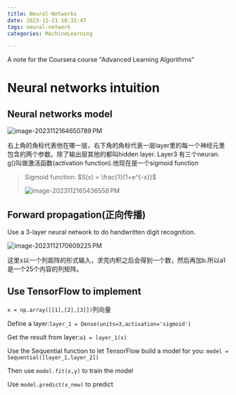 ```yaml
---
title: Neural-Networks
date: 2023-11-21 18:32:47
tags: neural-network
categories: MachineLearning

---
```


A note for the Coursera course "Advanced Learning Algorithms"

<!--more-->

# Neural networks intuition

## Neural networks model

![image-2023112164650789 PM](Neural-Networks/image-2023112164650789 PM.png)

右上角的角标代表他在哪一层，右下角的角标代表一层layer里的每一个神经元里包含的两个参数。除了输出层其他的都叫hidden layer. Layer3 有三个neuran. g()叫做激活函数(activation function).他现在是一个sigmoid function

> Sigmoid function: $S(x) = \frac{1}{1+e^{-x}}$
>
> ![image-2023112165436558 PM](Neural-Networks/image-2023112165436558 PM.png)

## Forward propagation(正向传播)

Use a 3-layer neural network to do handwritten digit recognition.

![image-2023112170609225 PM](Neural-Networks/image-2023112170609225 PM.png)

这里x以一个列距阵的形式输入，求完内积之后会得到一个数，然后再加b.所以a1是一个25个内容的列矩阵。

## Use TensorFlow to implement

`x = np.array([[1],[2],[3]])`列向量

Define a layer:`layer_1 = Dense(units=3,activation='sigmoid')`

Get the result from layer:`a1 = layer_1(x)`

Use the Sequential function to let TensorFlow build a model for you: `model = Sequential([layer_1,layer_2])`

Then use `model.fit(x,y)` to train the model

Use `model.predict(x_new)` to predict


